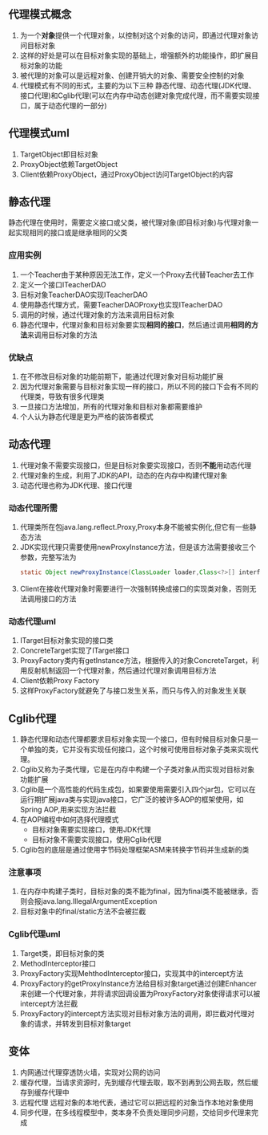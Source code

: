 ## 代理模式概念

1. 为一个**对象**提供一个代理对象，以控制对这个对象的访问，即通过代理对象访问目标对象
2. 这样的好处是可以在目标对象实现的基础上，增强额外的功能操作，即扩展目标对象的功能
3. 被代理的对象可以是远程对象、创建开销大的对象、需要安全控制的对象
4. 代理模式有不同的形式，主要的为以下三种 静态代理、动态代理(JDK代理、接口代理)和Cglib代理(可以在内存中动态创建对象完成代理，而不需要实现接口，属于动态代理的一部分)

## 代理模式uml

1. TargetObject即目标对象
2. ProxyObject依赖TargetObject
3. Client依赖ProxyObject，通过ProxyObject访问TargetObject的内容

## 静态代理

静态代理在使用时，需要定义接口或父类，被代理对象(即目标对象)与代理对象一起实现相同的接口或是继承相同的父类

### 应用实例

1. 一个Teacher由于某种原因无法工作，定义一个Proxy去代替Teacher去工作
2. 定义一个接口ITeacherDAO
3. 目标对象TeacherDAO实现ITeacherDAO
4. 使用静态代理方式，需要TeacherDAOProxy也实现ITeacherDAO
5. 调用的时候，通过代理对象的方法来调用目标对象
6. 静态代理中，代理对象和目标对象要实现**相同的接口**，然后通过调用**相同的方法**来调用目标对象的方法

### 优缺点

1. 在不修改目标对象的功能前期下，能通过代理对象对目标功能扩展
2. 因为代理对象需要与目标对象实现一样的接口，所以不同的接口下会有不同的代理类，导致有很多代理类
3. 一旦接口方法增加，所有的代理对象和目标对象都需要维护
4. 个人认为静态代理是更为严格的装饰者模式

## 动态代理

1. 代理对象不需要实现接口，但是目标对象要实现接口，否则**不能**用动态代理
2. 代理对象的生成，利用了JDK的API，动态的在内存中构建代理对象
3. 动态代理也称为JDK代理、接口代理

### 动态代理所需

1. 代理类所在包java.lang.reflect.Proxy,Proxy本身不能被实例化,但它有一些静态方法
2. JDK实现代理只需要使用newProxyInstance方法，但是该方法需要接收三个参数，完整写法为
   ```java
   static Object newProxyInstance(ClassLoader loader,Class<?>[] interfaces,InvocationHandler h);
   ```
3. Client在接收代理对象时需要进行一次强制转换成接口的实现类对象，否则无法调用接口的方法

### 动态代理uml

1. ITarget目标对象实现的接口类
2. ConcreteTarget实现了ITarget接口
3. ProxyFactory类内有getInstance方法，根据传入的对象ConcreteTarget，利用反射机制返回一个代理对象，然后通过代理对象调用目标方法
4. Client依赖Proxy Factory
5. 这样ProxyFactory就避免了与接口发生关系，而只与传入的对象发生关联

## Cglib代理

1. 静态代理和动态代理都要求目标对象实现一个接口，但有时候目标对象只是一个单独的类，它并没有实现任何接口，这个时候可使用目标对象子类来实现代理。
2. Cglib又称为子类代理，它是在内存中构建一个子类对象从而实现对目标对象功能扩展
3. Cglib是一个高性能的代码生成包，如果要使用需要引入四个jar包，它可以在运行期扩展java类与实现java接口，它广泛的被许多AOP的框架使用，如Spring AOP,用来实现方法拦截
4. 在AOP编程中如何选择代理模式
   * 目标对象需要实现接口，使用JDK代理
   * 目标对象不需要实现接口，使用Cglib代理
5. Cglib包的底层是通过使用字节码处理框架ASM来转换字节码并生成新的类

### 注意事项

1. 在内存中构建子类时，目标对象的类不能为final，因为final类不能被继承，否则会报java.lang.IllegalArgumentException
2. 目标对象中的final/static方法不会被拦截

### Cglib代理uml

1. Target类，即目标对象的类
2. MethodInterceptor接口
3. ProxyFactory实现MehthodInterceptor接口，实现其中的intercept方法
4. ProxyFactory的getProxyInstance方法给目标对象target通过创建Enhancer来创建一个代理对象，并将请求回调设置为ProxyFactory对象使得请求可以被intercept方法拦截
5. ProxyFactory的intercept方法实现对目标对象方法的调用，即拦截对代理对象的请求，并转发到目标对象target

## 变体

1. 内网通过代理穿透防火墙，实现对公网的访问
2. 缓存代理，当请求资源时，先到缓存代理去取，取不到再到公网去取，然后缓存到缓存代理中
3. 远程代理 远程对象的本地代表，通过它可以把远程的对象当作本地对象使用
4. 同步代理，在多线程模型中，类本身不负责处理同步问题，交给同步代理来完成